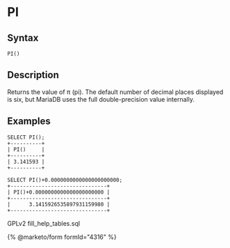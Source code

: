 
# PI

## Syntax


```
PI()
```

## Description


Returns the value of π (pi). The default number of decimal places
displayed is six, but MariaDB uses the full double-precision value
internally.


## Examples


```
SELECT PI();
+----------+
| PI()     |
+----------+
| 3.141593 |
+----------+

SELECT PI()+0.0000000000000000000000;
+-------------------------------+
| PI()+0.0000000000000000000000 |
+-------------------------------+
|      3.1415926535897931159980 |
+-------------------------------+
```


GPLv2 fill_help_tables.sql


{% @marketo/form formId="4316" %}
